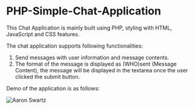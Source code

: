 # PHP-Simple-Chat-Application

This Chat Application is mainly built using PHP, styling with HTML, JavaScript and CSS features.

The chat application supports following functionalities:

1. Send messages with user information and message contents. 
2. The format of the message is displayed as (WHO)sent (Message Content), the message will be displayed in the textarea once the user clicked the submit button.


Demo of the application is as follows:

![Aaron Swartz](https://github.com/elva329/PHP-SimpleChatApplication/raw/master/chat.gif)
